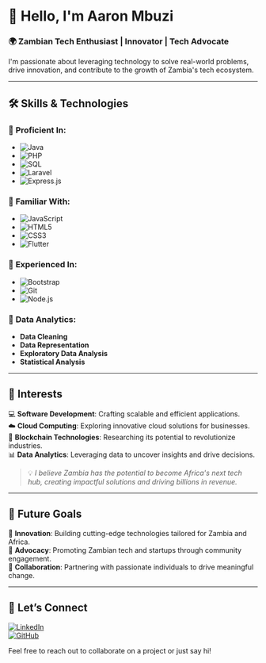 # 👋 Hello, I'm Aaron Mbuzi  

### 🌍 Zambian Tech Enthusiast | Innovator | Tech Advocate  

I'm passionate about leveraging technology to solve real-world problems, drive innovation, and contribute to the growth of Zambia's tech ecosystem.

---

## 🛠️ **Skills & Technologies**

### 🔹 **Proficient In:**
- ![Java](https://img.shields.io/badge/Java-ED8B00?style=for-the-badge&logo=java&logoColor=white)    
- ![PHP](https://img.shields.io/badge/PHP-777BB4?style=for-the-badge&logo=php&logoColor=white)   
- ![SQL](https://img.shields.io/badge/SQL-336791?style=for-the-badge&logo=postgresql&logoColor=white)  
- ![Laravel](https://img.shields.io/badge/Laravel-FF2D20?style=for-the-badge&logo=laravel&logoColor=white)  
- ![Express.js](https://img.shields.io/badge/Express.js-404D59?style=for-the-badge&logo=express&logoColor=white)  

### 🔹 **Familiar With:**
- ![JavaScript](https://img.shields.io/badge/JavaScript-F7DF1E?style=for-the-badge&logo=javascript&logoColor=black)  
- ![HTML5](https://img.shields.io/badge/HTML5-E34F26?style=for-the-badge&logo=html5&logoColor=white)  
- ![CSS3](https://img.shields.io/badge/CSS3-1572B6?style=for-the-badge&logo=css3&logoColor=white)  
- ![Flutter](https://img.shields.io/badge/Flutter-02569B?style=for-the-badge&logo=flutter&logoColor=white)  

### 🔹 **Experienced In:**
- ![Bootstrap](https://img.shields.io/badge/Bootstrap-7952B3?style=for-the-badge&logo=bootstrap&logoColor=white)  
- ![Git](https://img.shields.io/badge/Git-F05032?style=for-the-badge&logo=git&logoColor=white)  
- ![Node.js](https://img.shields.io/badge/Node.js-43853D?style=for-the-badge&logo=node.js&logoColor=white)  

### 🔹 **Data Analytics:**
- **Data Cleaning**
- **Data Representation**
- **Exploratory Data Analysis**  
- **Statistical Analysis**

---

## 🌟 **Interests**

💻 **Software Development**: Crafting scalable and efficient applications.  
☁️ **Cloud Computing**: Exploring innovative cloud solutions for businesses.  
🔗 **Blockchain Technologies**: Researching its potential to revolutionize industries.  
📊 **Data Analytics**: Leveraging data to uncover insights and drive decisions.  

> 💡 *I believe Zambia has the potential to become Africa's next tech hub, creating impactful solutions and driving billions in revenue.*  

---

## 🚀 **Future Goals**

🎯 **Innovation**: Building cutting-edge technologies tailored for Zambia and Africa.  
📢 **Advocacy**: Promoting Zambian tech and startups through community engagement.  
🤝 **Collaboration**: Partnering with passionate individuals to drive meaningful change.  

---

## 🤝 **Let’s Connect**

[![LinkedIn](https://img.shields.io/badge/LinkedIn-0077B5?style=for-the-badge&logo=linkedin&logoColor=white)](https://www.linkedin.com/in/aaron-mbuzi-284a49209/)  
[![GitHub](https://img.shields.io/badge/GitHub-100000?style=for-the-badge&logo=github&logoColor=white)](https://github.com/aaronmbuzi)  

Feel free to reach out to collaborate on a project or just say hi!  
